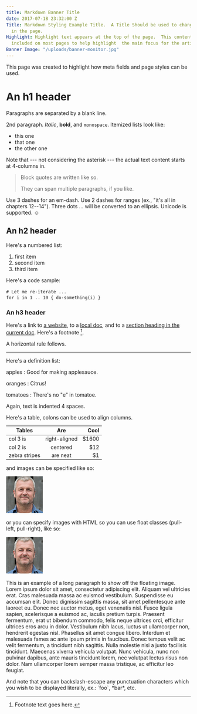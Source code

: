 ```yaml
---
title: Markdown Banner Title
date: 2017-07-18 23:32:00 Z
Title: Markdown Styling Example Title.  A Title Should be used to change the Title
  in the page.
Highlight: Highlight text appears at the top of the page.  This content should be
  included on most pages to help highlight  the main focus for the article/page.
Banner Image: "/uploads/banner-monitor.jpg"
---
```


This page was created to highlight how meta fields and page styles can be used.

An h1 header
============

Paragraphs are separated by a blank line.

2nd paragraph. *Italic*, **bold**, and `monospace`. Itemized lists
look like:

  * this one
  * that one
  * the other one

Note that --- not considering the asterisk --- the actual text
content starts at 4-columns in.

> Block quotes are
> written like so.
>
> They can span multiple paragraphs,
> if you like.

Use 3 dashes for an em-dash. Use 2 dashes for ranges (ex., "it's all
in chapters 12--14"). Three dots ... will be converted to an ellipsis.
Unicode is supported. ☺



An h2 header
------------

Here's a numbered list:

 1. first item
 2. second item
 3. third item

Here's a code sample:

~~~
# Let me re-iterate ...
for i in 1 .. 10 { do-something(i) }
~~~

### An h3 header ###

Here's a link to [a website](http://google.com), to a [local
doc](local-doc.html), and to a [section heading in the current
doc](#an-h2-header). Here's a footnote [^1].

[^1]: Footnote text goes here.

A horizontal rule follows.

***

Here's a definition list:

apples
  : Good for making applesauce.

oranges
  : Citrus!

tomatoes
  : There's no "e" in tomatoe.

Again, text is indented 4 spaces.

Here's a table, colons can be used to align columns.

| Tables        | Are           | Cool  |
| ------------- |:-------------:| -----:|
| col 3 is      | right-aligned | $1600 |
| col 2 is      | centered      |   $12 |
| zebra stripes | are neat      |    $1 |

and images can be specified like so:

![example image](/uploads/author-thumbnail.jpg "An exemplary image")

or you can specify images with HTML so you can use float classes (pull-left, pull-right), like so:

<img src="/uploads/author-thumbnail.jpg" alt="example image" title="An exemplary image" class="pull-right"/>

This is an example of a long paragraph to show off the floating image. Lorem ipsum dolor sit amet, consectetur adipiscing elit. Aliquam vel ultricies erat. Cras malesuada massa ac euismod vestibulum. Suspendisse eu accumsan elit. Donec dignissim sagittis massa, sit amet pellentesque ante laoreet eu. Donec nec auctor metus, eget venenatis nisl. Fusce ligula sapien, scelerisque a euismod ac, iaculis pretium turpis. Praesent fermentum, erat ut bibendum commodo, felis neque ultrices orci, efficitur ultrices eros arcu in dolor. Vestibulum nibh lacus, luctus ut ullamcorper non, hendrerit egestas nisl. Phasellus sit amet congue libero. Interdum et malesuada fames ac ante ipsum primis in faucibus. Donec tempus velit ac velit fermentum, a tincidunt nibh sagittis. Nulla molestie nisi a justo facilisis tincidunt. Maecenas viverra vehicula volutpat. Nunc vehicula, nunc non pulvinar dapibus, ante mauris tincidunt lorem, nec volutpat lectus risus non dolor. Nam ullamcorper lorem semper massa tristique, ac efficitur leo feugiat.

And note that you can backslash-escape any punctuation characters
which you wish to be displayed literally, ex.: \`foo\`, \*bar\*, etc.
